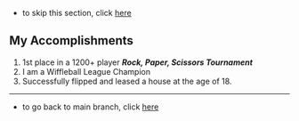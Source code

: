  - to skip this section, click [here](https://github.com/brandtjoe13/My-Life-in-a-Code-Shell/tree/Block-Code)

## My Accomplishments

 1. 1st place in a 1200+ player **_Rock, Paper, Scissors Tournament_**
 2. I am a Wiffleball League Champion
 3. Successfully flipped and leased a house at the age of 18.
 
 ---
 
  - to go back to main branch, click [here](https://github.com/brandtjoe13/My-Life-in-a-Code-Shell/tree/master)
